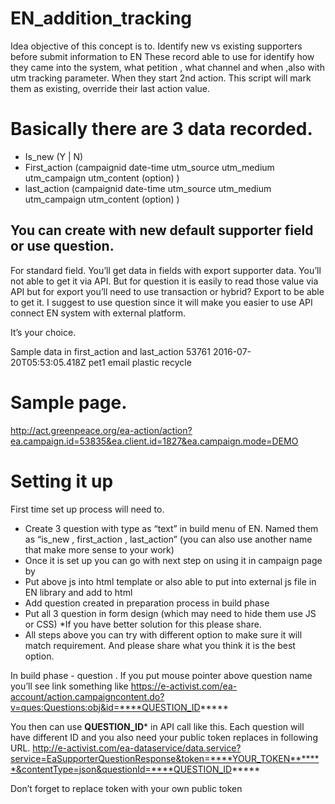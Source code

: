 # EN_addition_tracking
Idea objective of this concept is to.
Identify new vs existing supporters before submit information to EN 
These record able to use for identify how they came into the system, what petition , what channel and when ,also with utm tracking parameter.
When they start 2nd action. This script will mark them as existing, override their last action value. 

# Basically there are 3 data recorded.
- Is_new  (Y | N)
- First_action    (campaignid date-time utm_source utm_medium utm_campaign utm_content (option) )
- last_action    (campaignid date-time utm_source utm_medium utm_campaign utm_content (option) ) 

## You can create with new default supporter field or use question.
For standard field. You’ll get data in fields with export supporter data. You’ll not able to get it via API. But for question it is easily to read those value via API but for export you’ll need to use transaction or hybrid? Export to be able to get it. I suggest to use question since it will make you easier to use API connect EN system with external platform.

It’s your choice. 

Sample data in first_action and last_action
53761 2016-07-20T05:53:05.418Z pet1 email plastic recycle

# Sample page.

http://act.greenpeace.org/ea-action/action?ea.campaign.id=53835&ea.client.id=1827&ea.campaign.mode=DEMO

# Setting it up
First time set up process will need to.
- Create 3 question with type as “text” in build menu of EN. Named them as “is_new , first_action , last_action” (you can also use another name that make more sense to your work)
- Once it is set up you can go with next step on using it in campaign page by
- Put above js into html template or also able to put into external js file in EN library and add to html
- Add question created in preparation process in build phase
- Put all 3 question in form design (which may need to hide them use JS or CSS) *If you have better solution for this please share. 
- All steps above you can try with different option to make sure it will match requirement. And please share what you think it is the best option.

In build phase - question . If you put mouse pointer above question name you’ll see link something like https://e-activist.com/ea-account/action.campaigncontent.do?v=ques:Questions:obj&id=****QUESTION_ID*****

You then can use ****QUESTION_ID***** in API call like this. Each question will have different ID and you also need your public token replaces in following URL.
http://e-activist.com/ea-dataservice/data.service?service=EaSupporterQuestionResponse&token=****YOUR_TOKEN*******&contentType=json&questionId=****QUESTION_ID*****

Don’t forget to replace token with your own public token

